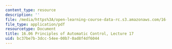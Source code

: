 ```yaml
---
content_type: resource
description: ''
file: /media/https%3A/open-learning-course-data-rc.s3.amazonaws.com/16-06-principles-of-automatic-control-fall-2012/bc37be7b3dcc54ee00b70ad8f4df6044_MIT16_06F12_Lecture_17.pdf
file_type: application/pdf
resourcetype: Document
title: 16.06 Principles of Automatic Control, Lecture 17
uid: bc37be7b-3dcc-54ee-00b7-0ad8f4df6044
---
```

